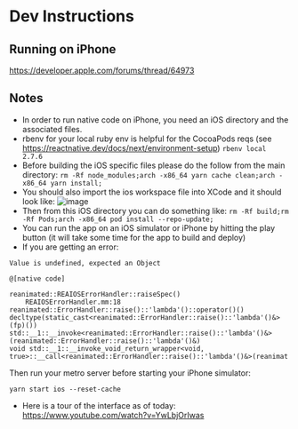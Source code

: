 #  Dev Instructions
## Running on iPhone
https://developer.apple.com/forums/thread/64973
## Notes
* In order to run native code on iPhone, you need an iOS directory and the associated files.
* rbenv for your local ruby env is helpful for the CocoaPods reqs (see https://reactnative.dev/docs/next/environment-setup)
```rbenv local 2.7.6```
* Before building the iOS specific files please do the follow from the main directory:
```rm -Rf node_modules;arch -x86_64 yarn cache clean;arch -x86_64 yarn install;```
* You should also import the ios workspace file into XCode and it should look like:
![image](https://user-images.githubusercontent.com/681493/208785290-1a6bbbd6-9ded-4616-ad54-70f915dde6ec.png)
* Then from this iOS directory you can do something like:
```rm -Rf build;rm -Rf Pods;arch -x86_64 pod install --repo-update;```
* You can run the app on an iOS simulator or iPhone by hitting the play button (it will take some time for the app to build and deploy)
* If you are getting an error: 
```
Value is undefined, expected an Object

@[native code]

reanimated::REAIOSErrorHandler::raiseSpec()
    REAIOSErrorHandler.mm:18
reanimated::ErrorHandler::raise()::'lambda'()::operator()()
decltype(static_cast<reanimated::ErrorHandler::raise()::'lambda'()&>(fp)()) std::__1::__invoke<reanimated::ErrorHandler::raise()::'lambda'()&>(reanimated::ErrorHandler::raise()::'lambda'()&)
void std::__1::__invoke_void_return_wrapper<void, true>::__call<reanimated::ErrorHandler::raise()::'lambda'()&>(reanimat
```
Then run your metro server before starting your iPhone simulator:
```
yarn start ios --reset-cache
```
* Here is a tour of the interface as of today: https://www.youtube.com/watch?v=YwLbjOrIwas
